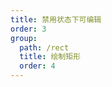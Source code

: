 ```yaml
---
title: 禁用状态下可编辑
order: 3
group:
  path: /rect
  title: 绘制矩形
  order: 4
---
```


<code src="./disableEditable.tsx" compact="true" defaultShowCode="true"></code>
